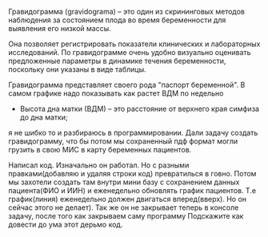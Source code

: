 Гравидограмма (gravidograma) – это один из скрининговых методов наблюдения за состоянием плода во время беременности для выявления его низкой массы.

Она позволяет регистрировать показатели клинических и лабораторных исследований. 
По гравидограмме очень удобно визуально оценивать предложенные параметры в динамике течения беременности, поскольку они указаны в виде таблицы.

Гравидограмма представляет своего рода "паспорт беременной".
В самом графике надо показывать как растет ВДМ по недельно
- Высота дна матки (ВДМ) – это расстояние от верхнего края симфиза до дна матки;

я не шибко то и разбираюсь в программировании. 
Дали задачу создать гравидограмму, что бы потом мы сохраненный пдф формат могли грузить в свою МИС в карту беременных пациентов.

Написал код. Изначально он работал. Но с разными правками(добавляю и удаляя строки код) превратилься в говно.
Потом мы захотели создать там внутри мини базу с сохранением данных пациента(ФИО и ИИН) и еженедельно обновлять график пациентов. 
Т.е график(линия) еженедельно должен двигаться вперед(вверх). Но он сейчас этого не делает).
Так же он не закрывает теперь в консоле задачу, после того как закрываем саму программу
Подскажите как довести до ума этот дерьмо код.
